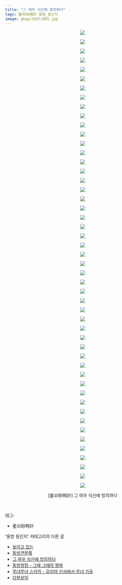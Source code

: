```yaml
---
title: "그 여우 식신에 빙의하다"
tags: 星の砂時計 동방_동인지
image: ghap/2347/001.jpg
---
```

<div class="article">
<p style="text-align: center; clear: none; float: none;"><img src="{{ site.nasurl }}/ghap/2347/001.jpg"/></p>
<p style="text-align: center; clear: none; float: none;"><img src="{{ site.nasurl }}/ghap/2347/002.jpg"/></p>
<p style="text-align: center; clear: none; float: none;"><img src="{{ site.nasurl }}/ghap/2347/003.jpg"/></p>
<p style="text-align: center; clear: none; float: none;"><img src="{{ site.nasurl }}/ghap/2347/004.jpg"/></p>
<p style="text-align: center; clear: none; float: none;"><img src="{{ site.nasurl }}/ghap/2347/005.jpg"/></p>
<p style="text-align: center; clear: none; float: none;"><img src="{{ site.nasurl }}/ghap/2347/006.jpg"/></p>
<p style="text-align: center; clear: none; float: none;"><img src="{{ site.nasurl }}/ghap/2347/007.jpg"/></p>
<p style="text-align: center; clear: none; float: none;"><img src="{{ site.nasurl }}/ghap/2347/008.jpg"/></p>
<p style="text-align: center; clear: none; float: none;"><img src="{{ site.nasurl }}/ghap/2347/009.jpg"/></p>
<p style="text-align: center; clear: none; float: none;"><img src="{{ site.nasurl }}/ghap/2347/010.jpg"/></p>
<p style="text-align: center; clear: none; float: none;"><img src="{{ site.nasurl }}/ghap/2347/011.jpg"/></p>
<p style="text-align: center; clear: none; float: none;"><img src="{{ site.nasurl }}/ghap/2347/012.jpg"/></p>
<p style="text-align: center; clear: none; float: none;"><img src="{{ site.nasurl }}/ghap/2347/013.jpg"/></p>
<p style="text-align: center; clear: none; float: none;"><img src="{{ site.nasurl }}/ghap/2347/014.jpg"/></p>
<p style="text-align: center; clear: none; float: none;"><img src="{{ site.nasurl }}/ghap/2347/015.jpg"/></p>
<p style="text-align: center; clear: none; float: none;"><img src="{{ site.nasurl }}/ghap/2347/016.jpg"/></p>
<p style="text-align: center; clear: none; float: none;"><img src="{{ site.nasurl }}/ghap/2347/017.jpg"/></p>
<p style="text-align: center; clear: none; float: none;"><img src="{{ site.nasurl }}/ghap/2347/018.jpg"/></p>
<p style="text-align: center; clear: none; float: none;"><img src="{{ site.nasurl }}/ghap/2347/019.jpg"/></p>
<p style="text-align: center; clear: none; float: none;"><img src="{{ site.nasurl }}/ghap/2347/020.jpg"/></p>
<p style="text-align: center; clear: none; float: none;"><img src="{{ site.nasurl }}/ghap/2347/021.jpg"/></p>
<p style="text-align: center; clear: none; float: none;"><img src="{{ site.nasurl }}/ghap/2347/022.jpg"/></p>
<p style="text-align: center; clear: none; float: none;"><img src="{{ site.nasurl }}/ghap/2347/023.jpg"/></p>
<p style="text-align: center; clear: none; float: none;"><img src="{{ site.nasurl }}/ghap/2347/024.jpg"/></p>
<p style="text-align: center; clear: none; float: none;"><img src="{{ site.nasurl }}/ghap/2347/025.jpg"/></p>
<p style="text-align: center; clear: none; float: none;"><img src="{{ site.nasurl }}/ghap/2347/026.jpg"/></p>
<p style="text-align: center; clear: none; float: none;"><img src="{{ site.nasurl }}/ghap/2347/027.jpg"/></p>
<p style="text-align: center; clear: none; float: none;"><img src="{{ site.nasurl }}/ghap/2347/028.jpg"/></p>
<p style="text-align: center; clear: none; float: none;"><img src="{{ site.nasurl }}/ghap/2347/029.jpg"/></p>
<p style="text-align: center; clear: none; float: none;"><img src="{{ site.nasurl }}/ghap/2347/030.jpg"/></p>
<p style="text-align: center; clear: none; float: none;"><img src="{{ site.nasurl }}/ghap/2347/031.jpg"/></p>
<p style="text-align: center; clear: none; float: none;"><img src="{{ site.nasurl }}/ghap/2347/032.jpg"/></p>
<p style="text-align: center; clear: none; float: none;"><img src="{{ site.nasurl }}/ghap/2347/033.jpg"/></p>
<p style="text-align: center; clear: none; float: none;"><img src="{{ site.nasurl }}/ghap/2347/034.jpg"/></p>
<p style="text-align: center; clear: none; float: none;"><img src="{{ site.nasurl }}/ghap/2347/035.jpg"/></p>
<p style="text-align: center; clear: none; float: none;"><img src="{{ site.nasurl }}/ghap/2347/036.jpg"/></p>
<p style="text-align: center; clear: none; float: none;"><img src="{{ site.nasurl }}/ghap/2347/037.jpg"/></p>
<p style="text-align: center; clear: none; float: none;"><img src="{{ site.nasurl }}/ghap/2347/038.jpg"/></p>
<p style="text-align: center; clear: none; float: none;"><img src="{{ site.nasurl }}/ghap/2347/039.jpg"/></p>
<p style="text-align: center; clear: none; float: none;"><img src="{{ site.nasurl }}/ghap/2347/040.jpg"/></p>
<p style="text-align: center; clear: none; float: none;"><img src="{{ site.nasurl }}/ghap/2347/041.jpg"/></p>
<p style="text-align: center; clear: none; float: none;"><img src="{{ site.nasurl }}/ghap/2347/042.jpg"/></p>
<p style="text-align: center; clear: none; float: none;"><img src="{{ site.nasurl }}/ghap/2347/043.jpg"/></p>
<p style="text-align: center; clear: none; float: none;"><img src="{{ site.nasurl }}/ghap/2347/044.jpg"/></p>
<p style="text-align: center; clear: none; float: none;"><img src="{{ site.nasurl }}/ghap/2347/045.jpg"/></p>
<p style="text-align: center; clear: none; float: none;"><img src="{{ site.nasurl }}/ghap/2347/046.jpg"/></p>
<p style="text-align: center; clear: none; float: none;"><img src="{{ site.nasurl }}/ghap/2347/047.jpg"/></p>
<p style="text-align: center; clear: none; float: none;"><img src="{{ site.nasurl }}/ghap/2347/048.jpg"/></p>
<p style="text-align: center; clear: none; float: none;"><img src="{{ site.nasurl }}/ghap/2347/049.jpg"/></p>
<p style="text-align: center; clear: none; float: none;"><img src="{{ site.nasurl }}/ghap/2347/050.jpg"/></p>
<p style="text-align: center; clear: none; float: none;">[星の砂時計] 그 여우 식신에 빙의하다</p>
<p><br/></p>
</div><div class="tagTrail">
<p>태그: </p>
<ul>
<li>星の砂時計</li>
</ul>
</div><div class="another">
<p>'동방 동인지' 카테고리의 다른 글</p>
<ul>
<li><a href="/2016-09-26-ghap_2351">보이고 있는</a></li>
<li><a href="/2016-09-26-ghap_2350">동방견문록</a></li>
<li><a href="/2016-09-25-ghap_2347">그 여우 식신에 빙의하다</a></li>
<li><a href="/2016-09-25-ghap_2346">동방청첩 - 그때 그때의 행복</a></li>
<li><a href="/2016-09-25-ghap_2345">무녀무녀 스이카 - 모리야 신사에서 무녀 가출</a></li>
<li><a href="/2016-09-25-ghap_2344">더부살이</a></li>
</ul>
</div><div class="cb_module cb_fluid">
<div class="cb_wrt cb_profile">
</div><!-- commentList close -->
</div>